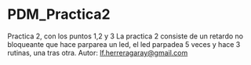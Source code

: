 # PDM_Practica2
Practica 2, con los puntos 1,2 y 3
La practica 2 consiste de un retardo no bloqueante que hace parparea un led, el led parpadea 5 veces y hace 3 rutinas, una tras otra.
Autor: lf.herreragaray@gmail.com 
